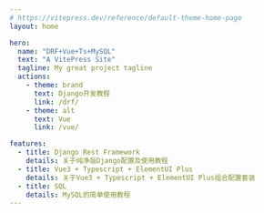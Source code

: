 ```yaml
---
# https://vitepress.dev/reference/default-theme-home-page
layout: home

hero:
  name: "DRF+Vue+Ts+MySQL"
  text: "A VitePress Site"
  tagline: My great project tagline
  actions:
    - theme: brand
      text: Django开发教程
      link: /drf/
    - theme: alt
      text: Vue
      link: /vue/

features:
  - title: Django Rest Framework
    details: 关于纯净版Django配置及使用教程
  - title: Vue3 + Typescript + ElementUI Plus
    details: 关于Vue3 + Typescript + ElementUI Plus组合配置套装
  - title: SQL
    details: MySQL的简单使用教程
---
```


